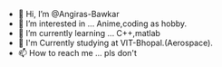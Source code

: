 - 👋 Hi, I’m @Angiras-Bawkar
- 👀 I’m interested in ... Anime,coding as hobby.
- 🌱 I’m currently learning ... C++,matlab
- 🏫 I'm Currently studying at VIT-Bhopal.(Aerospace).
- 📫 How to reach me ... pls don't 

<!---
Angiras-Bawkar/Angiras-Bawkar is a ✨ special ✨ repository because its `README.md` (this file) appears on your GitHub profile.
You can click the Preview link to take a look at your changes.
--->
